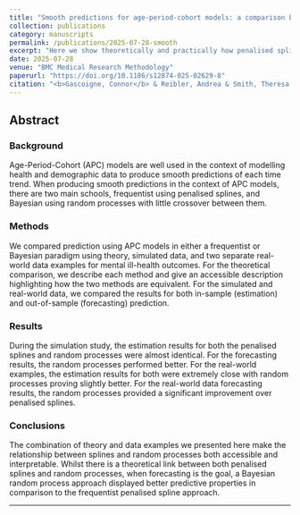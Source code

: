 ```yaml
---
title: "Smooth predictions for age-period-cohort models: a comparison between splines and random process"
collection: publications
category: manuscripts
permalink: /publications/2025-07-28-smooth
excerpt: "Here we show theoretically and practically how penalised splines and random processes are mathematically but perform differently when predicting."
date: 2025-07-28
venue: "BMC Medical Research Methodology"
paperurl: "https://doi.org/10.1186/s12874-025-02629-8"
citation: "<b>Gascoigne, Connor</b> & Reibler, Andrea & Smith, Theresa. (2025). &quot;Smooth predictions for age-period-cohort models: a comparison between splines and random process.&quot; <i>BMC Medical Research Methodology</i>. 25(1)."
---
```

  
## Abstract

### Background

Age-Period-Cohort (APC) models are well used in the context of modelling health and demographic data to produce smooth predictions of each time trend. When producing smooth predictions in the context of APC models, there are two main schools, frequentist using penalised splines, and Bayesian using random processes with little crossover between them.

### Methods

We compared prediction using APC models in either a frequentist or Bayesian paradigm using theory, simulated data, and two separate real-world data examples for mental ill-health outcomes. For the theoretical comparison, we describe each method and give an accessible description highlighting how the two methods are equivalent. For the simulated and real-world data, we compared the results for both in-sample (estimation) and out-of-sample (forecasting) prediction.

### Results

During the simulation study, the estimation results for both the penalised splines and random processes were almost identical. For the forecasting results, the random processes performed better. For the real-world examples, the estimation results for both were extremely close with random processes proving slightly better. For the real-world data forecasting results, the random processes provided a significant improvement over penalised splines.

### Conclusions

The combination of theory and data examples we presented here make the relationship between splines and random processes both accessible and interpretable. Whilst there is a theoretical link between both penalised splines and random processes, when forecasting is the goal, a Bayesian random process approach displayed better predictive properties in comparison to the frequentist penalised spline approach.

***
  